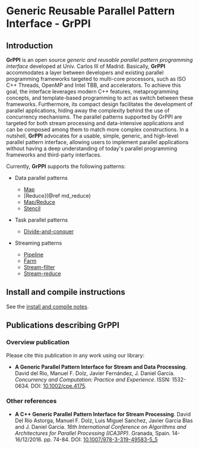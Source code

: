 # Generic Reusable Parallel Pattern Interface - GrPPI

## Introduction ##

**GrPPI** is an open source *generic and reusable parallel pattern programming interface* developed at Univ. Carlos III of Madrid. Basically, **GrPPI** accommodates a layer between developers and existing parallel programming frameworks targeted to multi-core processors, such as ISO C++ Threads, OpenMP and Intel TBB, and accelerators. To achieve this goal, the interface leverages modern C++ features, metaprogramming concepts, and template-based programming to act as switch between these frameworks. Furthermore, its compact design facilitates the development of parallel applications, hiding away the complexity behind the use of concurrency mechanisms. The parallel patterns supported by GrPPI are targeted for both stream processing and data-intensive applications and can be composed among them to match more complex constructions. In a nutshell, **GrPPI** advocates for a usable, simple, generic, and high-level parallel pattern interface, allowing users to implement parallel applications without having a deep understanding of today's parallel programming frameworks and third-party interfaces.

Currently, **GrPPI** supports the following patterns:

  * Data parallel patterns
    * [Map](doc/map.md)
    * [Reduce](@ref md_reduce)
    * [Map/Reduce](doc/map-reduce.md)
    * [Stencil](doc/stencil.md)

  * Task parallel patterns
    * [Divide-and-conquer](doc/divide-conquer.md)

  * Streaming patterns
    * [Pipeline](doc/pipeline.md)
    * [Farm](doc/farm.md)
    * [Stream-filter](doc/stream-filter.md)
    * [Stream-reduce](doc/stream-reduce.md)

## Install and compile instructions

See the [install and compile notes](INSTALL.md).

## Publications describing GrPPI

### Overview publication

Please cite this publication in any work using our library:

* **A Generic Parallel Pattern Interface for Stream and Data Processing**. David del Rio, Manuel F. Dolz, Javier Fernández, J. Daniel García. *Concurrency and Computation: Practice and Experience*. ISSN: 1532-0634. DOI: [10.1002/cpe.4175](http://dx.doi.org/10.1002/cpe.4175).


### Other references

* **A C++ Generic Parallel Pattern Interface for Stream Processing**. David Del Río Astorga, Manuel F. Dolz, Luis Miguel Sanchez, Javier Garcia Blas and J. Daniel Garcia. *16th International Conference on Algorithms and Architectures for Parallel Processing (ICA3PP)*. Granada, Spain. 14-16/12/2016. pp. 74-84. DOI: [10.1007/978-3-319-49583-5_5](http://dx.doi.org/10.1007/978-3-319-49583-5_5)


